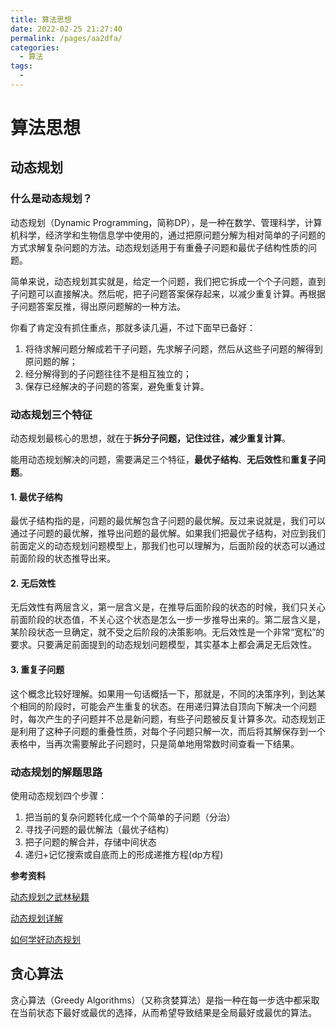 ```yaml
---
title: 算法思想
date: 2022-02-25 21:27:40
permalink: /pages/aa2dfa/
categories:
  - 算法
tags:
  - 
---
```

#  算法思想

##  动态规划

### 什么是动态规划？

动态规划（Dynamic Programming，简称DP），是一种在数学、管理科学，计算机科学，经济学和生物信息学中使用的，通过把原问题分解为相对简单的子问题的方式求解复杂问题的方法。动态规划适用于有重叠子问题和最优子结构性质的问题。

简单来说，动态规划其实就是，给定一个问题，我们把它拆成一个个子问题，直到子问题可以直接解决。然后呢，把子问题答案保存起来，以减少重复计算。再根据子问题答案反推，得出原问题解的一种方法。

你看了肯定没有抓住重点，那就多读几遍，不过下面早已备好：

1. 将待求解问题分解成若干子问题，先求解子问题，然后从这些子问题的解得到原问题的解；
2. 经分解得到的子问题往往不是相互独立的；
3. 保存已经解决的子问题的答案，避免重复计算。

### 动态规划三个特征

动态规划最核心的思想，就在于**拆分子问题，记住过往，减少重复计算**。

能用动态规划解决的问题，需要满足三个特征，**最优子结构**、**无后效性**和**重复子问题**。  

#### 1. 最优子结构

最优子结构指的是，问题的最优解包含子问题的最优解。反过来说就是，我们可以通过子问题的最优解，推导出问题的最优解。如果我们把最优子结构，对应到我们前面定义的动态规划问题模型上，那我们也可以理解为，后面阶段的状态可以通过前面阶段的状态推导出来。

#### 2. 无后效性

无后效性有两层含义，第一层含义是，在推导后面阶段的状态的时候，我们只关心前面阶段的状态值，不关心这个状态是怎么一步一步推导出来的。第二层含义是，某阶段状态一旦确定，就不受之后阶段的决策影响。无后效性是一个非常“宽松”的要求。只要满足前面提到的动态规划问题模型，其实基本上都会满足无后效性。

#### 3. 重复子问题

这个概念比较好理解。如果用一句话概括一下，那就是，不同的决策序列，到达某个相同的阶段时，可能会产生重复的状态。在用递归算法自顶向下解决一个问题时，每次产生的子问题并不总是新问题，有些子问题被反复计算多次。动态规划正是利用了这种子问题的重叠性质，对每个子问题只解一次，而后将其解保存到一个表格中，当再次需要解此子问题时，只是简单地用常数时间查看一下结果。

### 动态规划的解题思路

使用动态规划四个步骤：

1. 把当前的复杂问题转化成一个个简单的子问题（分治）
2. 寻找子问题的最优解法（最优子结构）
3. 把子问题的解合并，存储中间状态
4. 递归+记忆搜索或自底而上的形成递推方程(dp方程)  

**参考资料**

[动态规划之武林秘籍](https://www.cxyxiaowu.com/15903.html)

[动态规划详解](https://juejin.cn/post/6951922898638471181#heading-8)

[如何学好动态规划](https://zhuanlan.zhihu.com/p/78220312)

## 贪心算法

贪心算法（Greedy Algorithms）（又称贪婪算法）是指一种在每一步选中都采取在当前状态下最好或最优的选择，从而希望导致结果是全局最好或最优的算法。  

